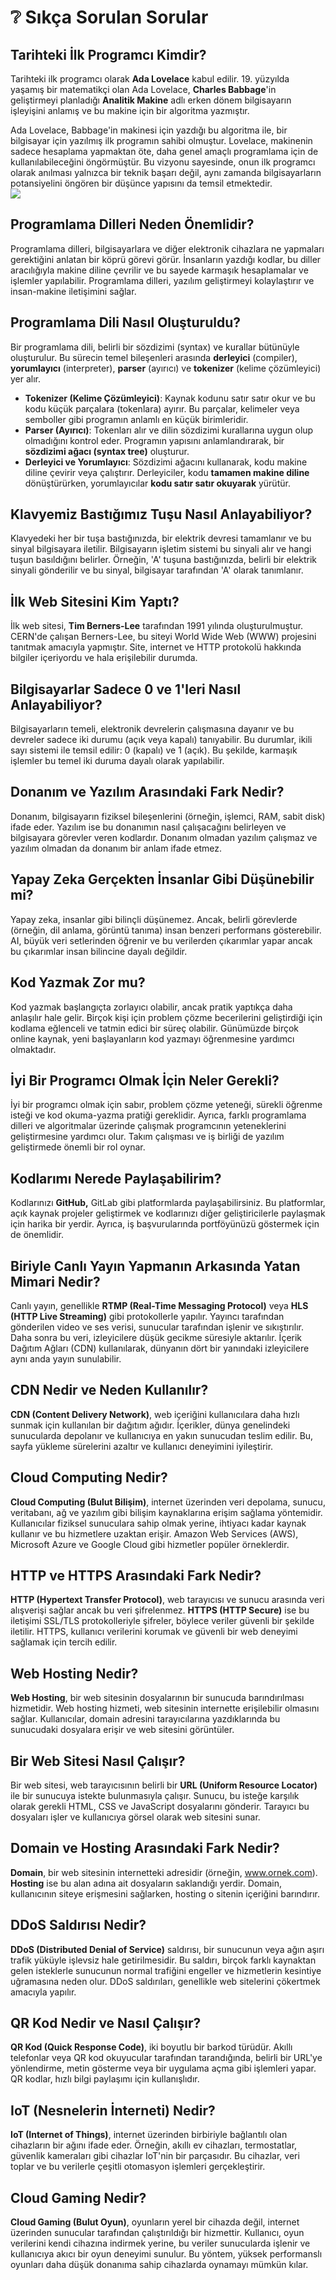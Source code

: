 # ❔ Sıkça Sorulan Sorular

## Tarihteki İlk Programcı Kimdir?
Tarihteki ilk programcı olarak **Ada Lovelace** kabul edilir. 19. yüzyılda yaşamış bir matematikçi olan Ada Lovelace, **Charles Babbage**'in geliştirmeyi planladığı **Analitik Makine** adlı erken dönem bilgisayarın işleyişini anlamış ve bu makine için bir algoritma yazmıştır. 

Ada Lovelace, Babbage'in makinesi için yazdığı bu algoritma ile, bir bilgisayar için yazılmış ilk programın sahibi olmuştur. Lovelace, makinenin sadece hesaplama yapmaktan öte, daha genel amaçlı programlama için de kullanılabileceğini öngörmüştür. Bu vizyonu sayesinde, onun ilk programcı olarak anılması yalnızca bir teknik başarı değil, aynı zamanda bilgisayarların potansiyelini öngören bir düşünce yapısını da temsil etmektedir.
\
![](../assets/ada.png)

## Programlama Dilleri Neden Önemlidir?
Programlama dilleri, bilgisayarlara ve diğer elektronik cihazlara ne yapmaları gerektiğini anlatan bir köprü görevi görür. İnsanların yazdığı kodlar, bu diller aracılığıyla makine diline çevrilir ve bu sayede karmaşık hesaplamalar ve işlemler yapılabilir. Programlama dilleri, yazılım geliştirmeyi kolaylaştırır ve insan-makine iletişimini sağlar.

## Programlama Dili Nasıl Oluşturuldu?
Bir programlama dili, belirli bir sözdizimi (syntax) ve kurallar bütünüyle oluşturulur. Bu sürecin temel bileşenleri arasında **derleyici** (compiler), **yorumlayıcı** (interpreter), **parser** (ayırıcı) ve **tokenizer** (kelime çözümleyici) yer alır. 

- **Tokenizer (Kelime Çözümleyici)**: Kaynak kodunu satır satır okur ve bu kodu küçük parçalara (tokenlara) ayırır. Bu parçalar, kelimeler veya semboller gibi programın anlamlı en küçük birimleridir.
- **Parser (Ayırıcı)**: Tokenları alır ve dilin sözdizimi kurallarına uygun olup olmadığını kontrol eder. Programın yapısını anlamlandırarak, bir **sözdizimi ağacı (syntax tree)** oluşturur.
- **Derleyici ve Yorumlayıcı**: Sözdizimi ağacını kullanarak, kodu makine diline çevirir veya çalıştırır. Derleyiciler, kodu **tamamen makine diline** dönüştürürken, yorumlayıcılar **kodu satır satır okuyarak** yürütür.

## Klavyemiz Bastığımız Tuşu Nasıl Anlayabiliyor?
Klavyedeki her bir tuşa bastığınızda, bir elektrik devresi tamamlanır ve bu sinyal bilgisayara iletilir. Bilgisayarın işletim sistemi bu sinyali alır ve hangi tuşun basıldığını belirler. Örneğin, 'A' tuşuna bastığınızda, belirli bir elektrik sinyali gönderilir ve bu sinyal, bilgisayar tarafından 'A' olarak tanımlanır.

## İlk Web Sitesini Kim Yaptı?
İlk web sitesi, **Tim Berners-Lee** tarafından 1991 yılında oluşturulmuştur. CERN'de çalışan Berners-Lee, bu siteyi World Wide Web (WWW) projesini tanıtmak amacıyla yapmıştır. Site, internet ve HTTP protokolü hakkında bilgiler içeriyordu ve hala erişilebilir durumda.

## Bilgisayarlar Sadece 0 ve 1'leri Nasıl Anlayabiliyor?
Bilgisayarların temeli, elektronik devrelerin çalışmasına dayanır ve bu devreler sadece iki durumu (açık veya kapalı) tanıyabilir. Bu durumlar, ikili sayı sistemi ile temsil edilir: 0 (kapalı) ve 1 (açık). Bu şekilde, karmaşık işlemler bu temel iki duruma dayalı olarak yapılabilir.

## Donanım ve Yazılım Arasındaki Fark Nedir?
Donanım, bilgisayarın fiziksel bileşenlerini (örneğin, işlemci, RAM, sabit disk) ifade eder. Yazılım ise bu donanımın nasıl çalışacağını belirleyen ve bilgisayara görevler veren kodlardır. Donanım olmadan yazılım çalışmaz ve yazılım olmadan da donanım bir anlam ifade etmez.

## Yapay Zeka Gerçekten İnsanlar Gibi Düşünebilir mi?
Yapay zeka, insanlar gibi bilinçli düşünemez. Ancak, belirli görevlerde (örneğin, dil anlama, görüntü tanıma) insan benzeri performans gösterebilir. AI, büyük veri setlerinden öğrenir ve bu verilerden çıkarımlar yapar ancak bu çıkarımlar insan bilincine dayalı değildir.

## Kod Yazmak Zor mu?
Kod yazmak başlangıçta zorlayıcı olabilir, ancak pratik yaptıkça daha anlaşılır hale gelir. Birçok kişi için problem çözme becerilerini geliştirdiği için kodlama eğlenceli ve tatmin edici bir süreç olabilir. Günümüzde birçok online kaynak, yeni başlayanların kod yazmayı öğrenmesine yardımcı olmaktadır.

## İyi Bir Programcı Olmak İçin Neler Gerekli?
İyi bir programcı olmak için sabır, problem çözme yeteneği, sürekli öğrenme isteği ve kod okuma-yazma pratiği gereklidir. Ayrıca, farklı programlama dilleri ve algoritmalar üzerinde çalışmak programcının yeteneklerini geliştirmesine yardımcı olur. Takım çalışması ve iş birliği de yazılım geliştirmede önemli bir rol oynar.

## Kodlarımı Nerede Paylaşabilirim?
Kodlarınızı **GitHub,** GitLab gibi platformlarda paylaşabilirsiniz. Bu platformlar, açık kaynak projeler geliştirmek ve kodlarınızı diğer geliştiricilerle paylaşmak için harika bir yerdir. Ayrıca, iş başvurularında portföyünüzü göstermek için de önemlidir.

## Biriyle Canlı Yayın Yapmanın Arkasında Yatan Mimari Nedir?
Canlı yayın, genellikle **RTMP (Real-Time Messaging Protocol)** veya **HLS (HTTP Live Streaming)** gibi protokollerle yapılır. Yayıncı tarafından gönderilen video ve ses verisi, sunucular tarafından işlenir ve sıkıştırılır. Daha sonra bu veri, izleyicilere düşük gecikme süresiyle aktarılır. İçerik Dağıtım Ağları (CDN) kullanılarak, dünyanın dört bir yanındaki izleyicilere aynı anda yayın sunulabilir.

## CDN Nedir ve Neden Kullanılır?
**CDN (Content Delivery Network)**, web içeriğini kullanıcılara daha hızlı sunmak için kullanılan bir dağıtım ağıdır. İçerikler, dünya genelindeki sunucularda depolanır ve kullanıcıya en yakın sunucudan teslim edilir. Bu, sayfa yükleme sürelerini azaltır ve kullanıcı deneyimini iyileştirir.

## Cloud Computing Nedir?
**Cloud Computing (Bulut Bilişim)**, internet üzerinden veri depolama, sunucu, veritabanı, ağ ve yazılım gibi bilişim kaynaklarına erişim sağlama yöntemidir. Kullanıcılar fiziksel sunuculara sahip olmak yerine, ihtiyacı kadar kaynak kullanır ve bu hizmetlere uzaktan erişir. Amazon Web Services (AWS), Microsoft Azure ve Google Cloud gibi hizmetler popüler örneklerdir.

## HTTP ve HTTPS Arasındaki Fark Nedir?
**HTTP (Hypertext Transfer Protocol)**, web tarayıcısı ve sunucu arasında veri alışverişi sağlar ancak bu veri şifrelenmez. **HTTPS (HTTP Secure)** ise bu iletişimi SSL/TLS protokolleriyle şifreler, böylece veriler güvenli bir şekilde iletilir. HTTPS, kullanıcı verilerini korumak ve güvenli bir web deneyimi sağlamak için tercih edilir.

## Web Hosting Nedir?
**Web Hosting**, bir web sitesinin dosyalarının bir sunucuda barındırılması hizmetidir. Web hosting hizmeti, web sitesinin internette erişilebilir olmasını sağlar. Kullanıcılar, domain adresini tarayıcılarına yazdıklarında bu sunucudaki dosyalara erişir ve web sitesini görüntüler.

## Bir Web Sitesi Nasıl Çalışır?
Bir web sitesi, web tarayıcısının belirli bir **URL (Uniform Resource Locator)** ile bir sunucuya istekte bulunmasıyla çalışır. Sunucu, bu isteğe karşılık olarak gerekli HTML, CSS ve JavaScript dosyalarını gönderir. Tarayıcı bu dosyaları işler ve kullanıcıya görsel olarak web sitesini sunar.

## Domain ve Hosting Arasındaki Fark Nedir?
**Domain**, bir web sitesinin internetteki adresidir (örneğin, www.ornek.com). **Hosting** ise bu alan adına ait dosyaların saklandığı yerdir. Domain, kullanıcının siteye erişmesini sağlarken, hosting o sitenin içeriğini barındırır.

## DDoS Saldırısı Nedir?
**DDoS (Distributed Denial of Service)** saldırısı, bir sunucunun veya ağın aşırı trafik yüküyle işlevsiz hale getirilmesidir. Bu saldırı, birçok farklı kaynaktan gelen isteklerle sunucunun normal trafiğini engeller ve hizmetlerin kesintiye uğramasına neden olur. DDoS saldırıları, genellikle web sitelerini çökertmek amacıyla yapılır.

## QR Kod Nedir ve Nasıl Çalışır?
**QR Kod (Quick Response Code)**, iki boyutlu bir barkod türüdür. Akıllı telefonlar veya QR kod okuyucular tarafından tarandığında, belirli bir URL'ye yönlendirme, metin gösterme veya bir uygulama açma gibi işlemleri yapar. QR kodlar, hızlı bilgi paylaşımı için kullanışlıdır.

## IoT (Nesnelerin İnterneti) Nedir?
**IoT (Internet of Things)**, internet üzerinden birbiriyle bağlantılı olan cihazların bir ağını ifade eder. Örneğin, akıllı ev cihazları, termostatlar, güvenlik kameraları gibi cihazlar IoT'nin bir parçasıdır. Bu cihazlar, veri toplar ve bu verilerle çeşitli otomasyon işlemleri gerçekleştirir.

## Cloud Gaming Nedir?
**Cloud Gaming (Bulut Oyun)**, oyunların yerel bir cihazda değil, internet üzerinden sunucular tarafından çalıştırıldığı bir hizmettir. Kullanıcı, oyun verilerini kendi cihazına indirmek yerine, bu veriler sunucularda işlenir ve kullanıcıya akıcı bir oyun deneyimi sunulur. Bu yöntem, yüksek performanslı oyunları daha düşük donanıma sahip cihazlarda oynamayı mümkün kılar.

